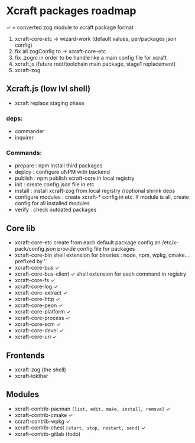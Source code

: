 # Xcraft packages roadmap
✓ = converted zog module to xcraft package format


1. xcraft-core-etc -> wizard-work (default values, per/packages json config)
2. fix all zogConfig to -> xcraft-core-etc
3. fix .zogrc in order to be handle like a main config file for xcraft
4. xcraft.js (future root/toolchain main package, stage1 replacement)
5. xcraft-zog


## Xcraft.js (low lvl shell)
- xcraft
  replace staging phase

### deps:
  - commander
  - inquirer

### Commands:
  - prepare <depsForZog>: npm install third packages
  - deploy  <port>: configure uNPM with backend
  - publish : npm publish xcraft-core in local registry
  - init <paths>: create config.json file in etc
  - install : install xcraft-zog from local registry
              //optional shrink deps
  - configure modules : create xcraft-* config in etc. If module is all, create config for all installed modules
  - verify  : check outdated packages

## Core lib
- xcraft-core-etc
    create from each default package config an /etc/x-pack/config.json
    provide config file for packages
- xcraft-core-bin
    shell extension for binaries : node, npm, wpkg, cmake... prefixed by '.'
- xcraft-core-bus ✓
- xcraft-core-bus-client ✓
  shell extension for each command in registry
- xcraft-core-fs ✓
- xcraft-core-log ✓
- xcraft-core-extract ✓
- xcraft-core-http ✓
- xcraft-core-peon ✓
- xcraft-core-platform ✓
- xcraft-core-process ✓
- xcraft-core-scm ✓
- xcraft-core-devel ✓
- xcraft-core-uri ✓


## Frontends

- xcraft-zog (the shell)
- xcraft-lokthar


## Modules

- xcraft-contrib-pacman `[list, edit, make, install, remove]` ✓
- xcraft-contrib-cmake ✓
- ccraft-contrib-wpkg ✓
- xcraft-contrib-chest `[start, stop, restart, send]`  ✓
- xcraft-contrib-gitlab (todo)
